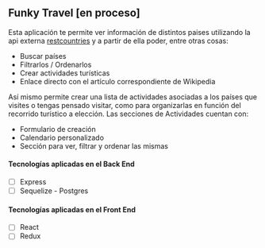 
## Funky Travel [en proceso]

Esta aplicación te permite ver información de  distintos paises utilizando la api externa [restcountries](https://restcountries.com/) y a partir de ella poder, entre otras cosas:

- Buscar países
- Filtrarlos / Ordenarlos
- Crear actividades turísticas
- Enlace directo con el artículo correspondiente de Wikipedia

Así mismo permite crear una lista de actividades asociadas a los países que visites o tengas pensado visitar, como para organizarlas en función del recorrido turístico a elección. Las secciones de Actividades cuentan con: 

- Formulario de creación
- Calendario personalizado
- Sección para ver, filtrar y ordenar las mismas

#### Tecnologías aplicadas en el Back End

- [ ] Express
- [ ] Sequelize - Postgres

#### Tecnologías aplicadas en el Front End

- [ ] React
- [ ] Redux
